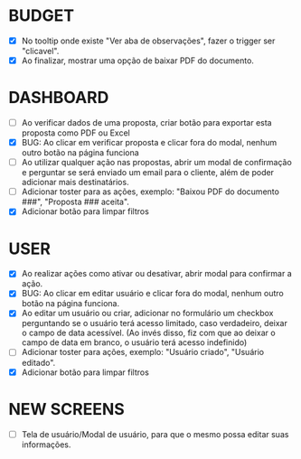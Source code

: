 # BUDGET
- [X] No tooltip onde existe "Ver aba de observações", fazer o trigger ser "clicavel".
- [X] Ao finalizar, mostrar uma opção de baixar PDF do documento.

# DASHBOARD
- [ ] Ao verificar dados de uma proposta, criar botão para exportar esta proposta como PDF ou Excel
- [X] BUG: Ao clicar em verificar proposta e clicar fora do modal, nenhum outro botão na página funciona
- [ ] Ao utilizar qualquer ação nas propostas, abrir um modal de confirmação e perguntar se será enviado um email para o cliente, além de poder adicionar mais destinatários.
- [ ] Adicionar toster para as ações, exemplo: "Baixou PDF do documento ###", "Proposta ### aceita".
- [X] Adicionar botão para limpar filtros

# USER
- [X] Ao realizar ações como ativar ou desativar, abrir modal para confirmar a ação.
- [X] BUG: Ao clicar em editar usuário e clicar fora do modal, nenhum outro botão na página funciona.
- [X] Ao editar um usuário ou criar, adicionar no formulário um checkbox perguntando se o usuário terá acesso limitado, caso verdadeiro, deixar o campo de data acessível. (Ao invés disso, fiz com que ao deixar o campo de data em branco, o usuário terá acesso indefinido)
- [ ] Adicionar toster para ações, exemplo: "Usuário criado", "Usuário editado".
- [X] Adicionar botão para limpar filtros

# NEW SCREENS
- [ ] Tela de usuário/Modal de usuário, para que o mesmo possa editar suas informações.


